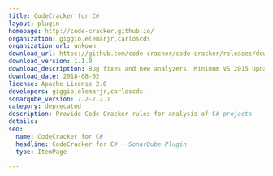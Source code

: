 ```yaml
---
title: CodeCracker for C#
layout: plugin
homepage: http://code-cracker.github.io/
organization: giggio,elemarjr,carloscds
organization_url: unkown
download_url: https://github.com/code-cracker/code-cracker/releases/download/v1.1.0/codecrackercsharp-plugin-1.1.0.jar
download_version: 1.1.0
download_description: Bug fixes and new analyzers. Minimum VS 2015 Update 3
download_date: 2018-08-02
license: Apache License 2.0
developers: giggio,elemarjr,carloscds
sonarqube_version: 7.2-7.2.1
category: deprecated
description: Provide Code Cracker rules for analysis of C# projects
details: 
seo: 
  name: CodeCracker for C#
  headline: CodeCracker for C# - SonarQube Plugin
  type: ItemPage

---
```

